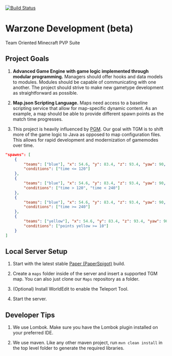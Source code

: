 [![Build Status](https://jenkins.bennydoesstuff.me/buildStatus/icon?job=TGM)](https://jenkins.bennydoesstuff.me/job/TGM)

# Warzone Development (beta)
Team Oriented Minecraft PVP Suite

## Project Goals

1. **Advanced Game Engine with game logic implemented through modular programming.** 
Managers should offer hooks and data models to modules. 
Modules should be capable of communicating with one another.
The project should strive to make new gametype development as straightforward as possible.

2. **Map.json Scripting Language.**
Maps need access to a baseline scripting service that allow for map-specific dynamic content.
As an example, a map should be able to provide different spawn points as the match time progresses.

3. This project is heavily influenced by [PGM](https://github.com/OvercastNetwork/ProjectAres). Our goal with TGM is to shift more of the game logic to Java as opposed to map configuration files. This allows for rapid development and modernization of gamemodes over time. 

```json
"spawns": [
    { 
        "teams": ["blue"], "x": 54.6, "y": 83.4, "z": 93.4, "yaw": 90,
        "conditions": ["time <= 120"]
    },
    { 
        "teams": ["blue"], "x": 54.6, "y": 83.4, "z": 93.4, "yaw": 90,
        "conditions": ["time > 120", "time < 240"]
    },
    { 
        "teams": ["blue"], "x": 54.6, "y": 83.4, "z": 93.4, "yaw": 90,
        "conditions": ["time >= 240"]
    },
    { 
        "teams": ["yellow"], "x": 54.6, "y": 83.4, "z": 93.4, "yaw": 90,
        "conditions": ["points yellow >= 10"]
    }
]
  ```
  

## Local Server Setup
 
1. Start with the latest stable [Paper (PaperSpigot)](https://ci.destroystokyo.com/job/Paper/) build. 
 
2. Create a `maps` folder inside of the server and insert a supported TGM map. You can also just clone our `Maps` repository as a folder. 
 
4. (Optional) Install WorldEdit to enable the Teleport Tool. 
 
5. Start the server.
 
## Developer Tips

1. We use Lombok. Make sure you have the Lombok plugin installed on your preferred IDE.

2. We use maven. Like any other maven project, run `mvn clean install` in the top level folder to generate the required libraries.

